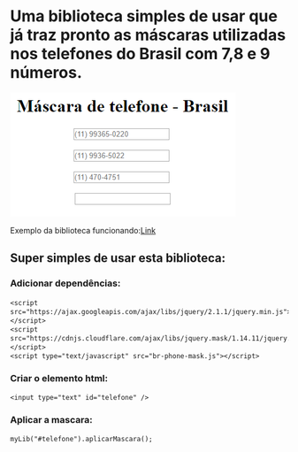 # Uma biblioteca simples de usar que já traz pronto as máscaras utilizadas nos telefones do Brasil com 7,8 e 9 números.

![Exemplo](https://github.com/williansmartins/biblioteca-javascript-telefone/blob/master/exemplo.png?raw=true)

Exemplo da biblioteca funcionando:[Link](https://williansmartins.github.io/biblioteca-javascript-telefone/)

## Super simples de usar esta biblioteca:

### Adicionar dependências:
```
<script src="https://ajax.googleapis.com/ajax/libs/jquery/2.1.1/jquery.min.js"></script>
<script src="https://cdnjs.cloudflare.com/ajax/libs/jquery.mask/1.14.11/jquery.mask.min.js"></script>
<script type="text/javascript" src="br-phone-mask.js"></script>
```

### Criar o elemento html:
```
<input type="text" id="telefone" />
```

### Aplicar a mascara:
```
myLib("#telefone").aplicarMascara();
```
